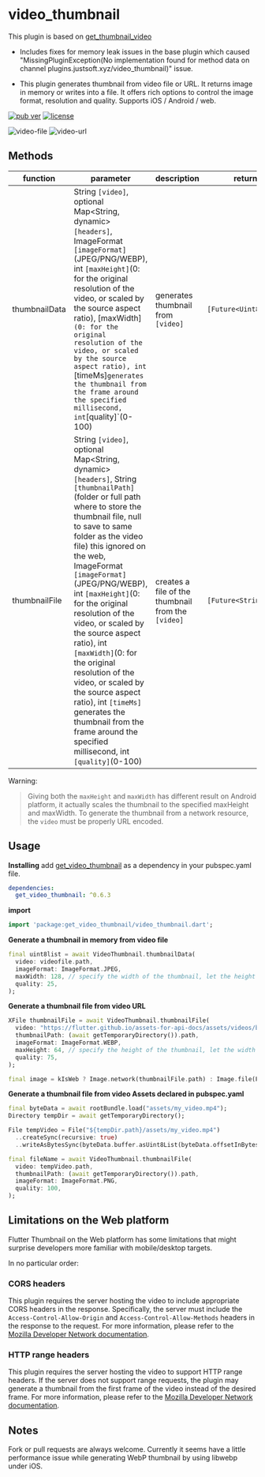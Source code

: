 # video_thumbnail

This plugin is based on [get_thumbnail_video](https://pub.dev/packages/get_thumbnail_video)
- Includes fixes for memory leak issues in the base plugin which caused "MissingPluginException(No implementation found for method data on channel plugins.justsoft.xyz/video_thumbnail)" issue.

- This plugin generates thumbnail from video file or URL.  It returns image in memory or writes into a file.  It offers rich options to control the image format, resolution and quality.  Supports iOS / Android / web.

[![pub ver](https://img.shields.io/badge/pub-v0.6.1-blue)](https://pub.dev/packages/get_video_thumbnail)
[![license](https://img.shields.io/github/license/mashape/apistatus.svg)](https://github.com/justsoft/)

![video-file](https://github.com/justsoft/video_thumbnail/blob/master/video_file.png?raw=true) ![video-url](https://github.com/justsoft/video_thumbnail/blob/master/video_url.png?raw=true)

## Methods
|function|parameter|description|return|
|--|--|--|--|
|thumbnailData|String `[video]`, optional Map<String, dynamic> `[headers]`, ImageFormat `[imageFormat]`(JPEG/PNG/WEBP), int `[maxHeight]`(0: for the original resolution of the video, or scaled by the source aspect ratio), [maxWidth]`(0: for the original resolution of the video, or scaled by the source aspect ratio), int `[timeMs]` generates the thumbnail from the frame around the specified millisecond, int `[quality]`(0-100)|generates thumbnail from `[video]`|`[Future<Uint8List>]`|
|thumbnailFile|String `[video]`, optional Map<String, dynamic> `[headers]`, String `[thumbnailPath]`(folder or full path where to store the thumbnail file, null to save to same folder as the video file) this ignored on the web, ImageFormat `[imageFormat]`(JPEG/PNG/WEBP), int `[maxHeight]`(0: for the original resolution of the video, or scaled by the source aspect ratio), int `[maxWidth]`(0: for the original resolution of the video, or scaled by the source aspect ratio), int `[timeMs]` generates the thumbnail from the frame around the specified millisecond, int `[quality]`(0-100)|creates a file of the thumbnail from the `[video]` |`[Future<String>]`|

Warning:
> Giving both the `maxHeight` and `maxWidth` has different result on Android platform, it actually scales the thumbnail to the specified maxHeight and maxWidth.
> To generate the thumbnail from a network resource, the `video` must be properly URL encoded.

## Usage

**Installing**
add [get_video_thumbnail](https://pub.dev/packages/get_video_thumbnail) as a dependency in your pubspec.yaml file.
```yaml
dependencies:
  get_video_thumbnail: ^0.6.3
```
**import**
```dart
import 'package:get_video_thumbnail/video_thumbnail.dart';

```
**Generate a thumbnail in memory from video file**
```dart
final uint8list = await VideoThumbnail.thumbnailData(
  video: videofile.path,
  imageFormat: ImageFormat.JPEG,
  maxWidth: 128, // specify the width of the thumbnail, let the height auto-scaled to keep the source aspect ratio
  quality: 25,
);
```

**Generate a thumbnail file from video URL**
```dart
XFile thumbnailFile = await VideoThumbnail.thumbnailFile(
  video: "https://flutter.github.io/assets-for-api-docs/assets/videos/butterfly.mp4",
  thumbnailPath: (await getTemporaryDirectory()).path,
  imageFormat: ImageFormat.WEBP,
  maxHeight: 64, // specify the height of the thumbnail, let the width auto-scaled to keep the source aspect ratio
  quality: 75,
);

final image = kIsWeb ? Image.network(thumbnailFile.path) : Image.file(File(thumbnailFile.path));
```

**Generate a thumbnail file from video Assets declared in pubspec.yaml**
```dart
final byteData = await rootBundle.load("assets/my_video.mp4");
Directory tempDir = await getTemporaryDirectory();

File tempVideo = File("${tempDir.path}/assets/my_video.mp4")
  ..createSync(recursive: true)
  ..writeAsBytesSync(byteData.buffer.asUint8List(byteData.offsetInBytes, byteData.lengthInBytes));

final fileName = await VideoThumbnail.thumbnailFile(
  video: tempVideo.path,
  thumbnailPath: (await getTemporaryDirectory()).path,
  imageFormat: ImageFormat.PNG,  
  quality: 100,
);
```

## Limitations on the Web platform

Flutter Thumbnail on the Web platform has some limitations that might surprise developers more familiar with mobile/desktop targets.

In no particular order:

### CORS headers
This plugin requires the server hosting the video to include appropriate CORS headers in the response. Specifically, the server must include the `Access-Control-Allow-Origin` and `Access-Control-Allow-Methods` headers in the response to the request.
For more information, please refer to the [Mozilla Developer Network documentation](https://developer.mozilla.org/en-US/docs/Web/HTTP/CORS).

### HTTP range headers
This plugin requires the server hosting the video to support HTTP range headers. If the server does not support range requests, the plugin may generate a thumbnail from the first frame of the video instead of the desired frame.
For more information, please refer to the [Mozilla Developer Network documentation](https://developer.mozilla.org/en-US/docs/Web/HTTP/Range_requests).

## Notes
Fork or pull requests are always welcome. Currently it seems have a little performance issue while generating WebP thumbnail by using libwebp under iOS.
